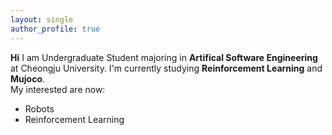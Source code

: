 ```yaml
---
layout: single
author_profile: true
---
```


**Hi**
I am Undergraduate Student majoring in **Artifical Software Engineering** at Cheongju University.
I'm currently studying **Reinforcement Learning** and **Mujoco**.   
My interested are now:
- Robots
- Reinforcement Learning